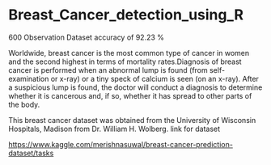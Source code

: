 # Breast_Cancer_detection_using_R
600 Observation Dataset
accuracy of 92.23 %

Worldwide, breast cancer is the most common type of cancer in women and the second highest in terms of mortality rates.Diagnosis of breast cancer is performed when an abnormal lump is found (from self-examination or x-ray) or a tiny speck of calcium is seen (on an x-ray). After a suspicious lump is found, the doctor will conduct a diagnosis to determine whether it is cancerous and, if so, whether it has spread to other parts of the body.

This breast cancer dataset was obtained from the University of Wisconsin Hospitals, Madison from Dr. William H. Wolberg.
link for dataset

https://www.kaggle.com/merishnasuwal/breast-cancer-prediction-dataset/tasks
